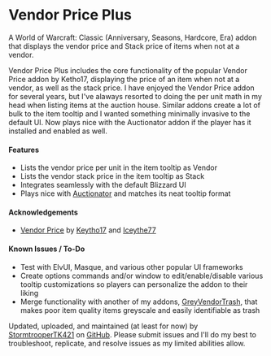 # Vendor Price Plus
A World of Warcraft: Classic (Anniversary, Seasons, Hardcore, Era) addon that displays the vendor price and Stack price of items when not at a vendor.

Vendor Price Plus includes the core functionality of the popular Vendor Price addon by Ketho17, displaying the price of an item when not at a vendor, as well as the stack price. I have enjoyed the Vendor Price addon for several years, but I've alaways resorted to doing the per unit math in my head when listing items at the auction house. Similar addons create a lot of bulk to the item tooltip and I wanted something minimally invasive to the default UI. Now plays nice with the Auctionator addon if the player has it installed and enabled as well.

<h4>Features</h4>

- Lists the vendor price per unit in the item tooltip as Vendor
- Lists the vendor stack price in the item tooltip as Stack
- Integrates seamlessly with the default Blizzard UI
- Plays nice with [Auctionator](https://www.curseforge.com/wow/addons/auctionator) and matches its neat tooltip format

<h4>Acknowledgements</h4>

-  [Vendor Price](https://www.curseforge.com/wow/addons/vendor-price) by [Keytho17](https://legacy.curseforge.com/members/Ketho17/projects) and [Iceythe77](https://legacy.curseforge.com/members/icesythe77/projects)

<h4>Known Issues / To-Do</h4>

- Test with ElvUI, Masque, and various other popular UI frameworks
- Create options commands and/or window to edit/enable/disable various tooltip customizations so players can personalize the addon to their liking
- Merge functionality with another of my addons, [GreyVendorTrash](https://www.curseforge.com/wow/addons/grey-vendor-trash), that makes poor item quality items greyscale and easily identifiable as trash

Updated, uploaded, and maintained (at least for now) by [StormtrooperTK421](https://discordapp.com/users/237746068844969994) on [GitHub](https://github.com/DustinChecketts/VendorPricePlus). Please submit issues and I'll do my best to troubleshoot, replicate, and resolve issues as my limited abilities allow.
